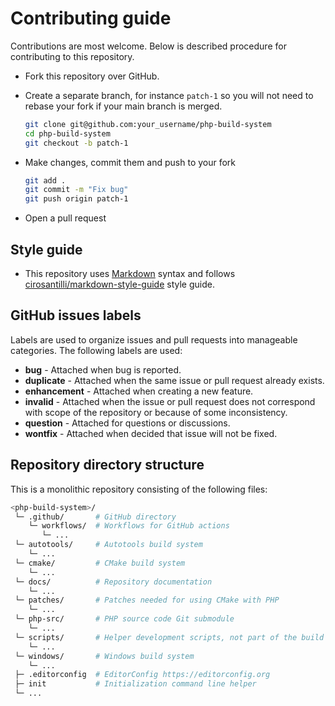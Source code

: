 # Contributing guide

Contributions are most welcome. Below is described procedure for contributing to
this repository.

* Fork this repository over GitHub.
* Create a separate branch, for instance `patch-1` so you will not need to
  rebase your fork if your main branch is merged.

  ```sh
  git clone git@github.com:your_username/php-build-system
  cd php-build-system
  git checkout -b patch-1
  ```
* Make changes, commit them and push to your fork

  ```sh
  git add .
  git commit -m "Fix bug"
  git push origin patch-1
  ```
* Open a pull request

## Style guide

* This repository uses [Markdown](https://daringfireball.net/projects/markdown/)
  syntax and follows
  [cirosantilli/markdown-style-guide](http://www.cirosantilli.com/markdown-style-guide/)
  style guide.

## GitHub issues labels

Labels are used to organize issues and pull requests into manageable categories.
The following labels are used:

* **bug** - Attached when bug is reported.
* **duplicate** - Attached when the same issue or pull request already exists.
* **enhancement** - Attached when creating a new feature.
* **invalid** - Attached when the issue or pull request does not correspond with
  scope of the repository or because of some inconsistency.
* **question** - Attached for questions or discussions.
* **wontfix** - Attached when decided that issue will not be fixed.

## Repository directory structure

This is a monolithic repository consisting of the following files:

```sh
<php-build-system>/
 └─ .github/       # GitHub directory
    └─ workflows/  # Workflows for GitHub actions
       └─ ...
 └─ autotools/     # Autotools build system
    └─ ...
 └─ cmake/         # CMake build system
    └─ ...
 └─ docs/          # Repository documentation
    └─ ...
 └─ patches/       # Patches needed for using CMake with PHP
    └─ ...
 └─ php-src/       # PHP source code Git submodule
    └─ ...
 └─ scripts/       # Helper development scripts, not part of the build system
    └─ ...
 └─ windows/       # Windows build system
    └─ ...
 ├─ .editorconfig  # EditorConfig https://editorconfig.org
 ├─ init           # Initialization command line helper
 └─ ...
```
